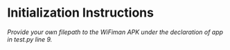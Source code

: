 # Initialization Instructions
_Provide your own filepath to the WiFiman APK under the declaration of app in test.py line 9._
